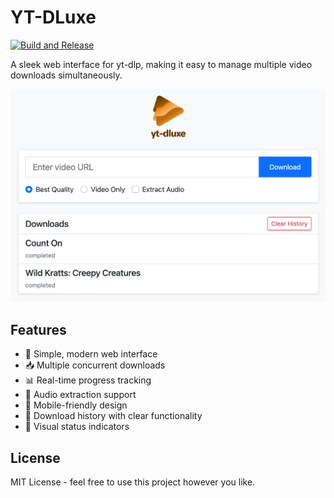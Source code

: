 # YT-DLuxe

[![Build and Release](https://github.com/apeckham/yt-dluxe/actions/workflows/build-and-release.yaml/badge.svg)](https://github.com/apeckham/yt-dluxe/actions/workflows/build-and-release.yaml)

A sleek web interface for yt-dlp, making it easy to manage multiple video downloads simultaneously.

![YT-DLuxe Screenshot](screenshot.png)

## Features

- 🎯 Simple, modern web interface
- 📥 Multiple concurrent downloads
- 📊 Real-time progress tracking
- 🎵 Audio extraction support
- 📱 Mobile-friendly design
- 📝 Download history with clear functionality
- 🎨 Visual status indicators

## License

MIT License - feel free to use this project however you like.
